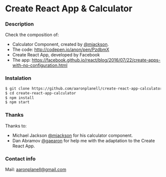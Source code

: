 # Create React App & Calculator

### Description
Check the composition of:

* Calculator Component, created by [@mjackson](https://github.com/mjackson).
 * The code: http://codepen.io/anon/pen/PzdbmX
* Create React App, developed by Facebook
 * The app: https://facebook.github.io/react/blog/2016/07/22/create-apps-with-no-configuration.html

### Instalation
```sh
$ git clone https://github.com/aaronplanell/create-react-app-calculator.git
$ cd create-react-app-calculator
$ npm install
$ npm start
```

### Thanks
Thanks to:
* Michael Jackson [@mjackson](https://github.com/mjackson) for his calculator component.
* Dan Abramov [@gaearon](https://github.com/gaearon) for help me with the adaptation to the Create React App.
 
### Contact info
Mail: [aaronplanell@gmail.com](mailto:aaronplanell@gmail.com)
